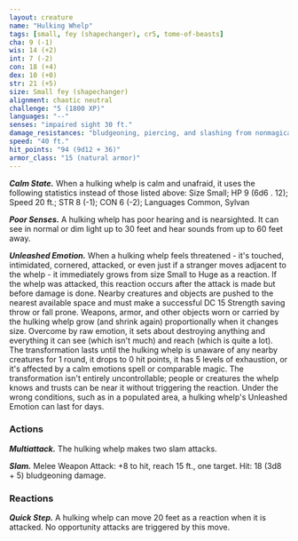 ```yaml
---
layout: creature
name: "Hulking Whelp"
tags: [small, fey (shapechanger), cr5, tome-of-beasts]
cha: 9 (-1)
wis: 14 (+2)
int: 7 (-2)
con: 18 (+4)
dex: 10 (+0)
str: 21 (+5)
size: Small fey (shapechanger)
alignment: chaotic neutral
challenge: "5 (1800 XP)"
languages: "--"
senses: "impaired sight 30 ft."
damage_resistances: "bludgeoning, piercing, and slashing from nonmagical weapons"
speed: "40 ft."
hit_points: "94 (9d12 + 36)"
armor_class: "15 (natural armor)"
---
```


***Calm State.*** When a hulking whelp is calm and unafraid, it uses the following statistics instead of those listed above: Size Small; HP 9 (6d6 . 12); Speed 20 ft.; STR 8 (-1); CON 6 (-2); Languages Common, Sylvan

***Poor Senses.*** A hulking whelp has poor hearing and is nearsighted. It can see in normal or dim light up to 30 feet and hear sounds from up to 60 feet away.

***Unleashed Emotion.*** When a hulking whelp feels threatened - it's touched, intimidated, cornered, attacked, or even just if a stranger moves adjacent to the whelp - it immediately grows from size Small to Huge as a reaction. If the whelp was attacked, this reaction occurs after the attack is made but before damage is done. Nearby creatures and objects are pushed to the nearest available space and must make a successful DC 15 Strength saving throw or fall prone. Weapons, armor, and other objects worn or carried by the hulking whelp grow (and shrink again) proportionally when it changes size. Overcome by raw emotion, it sets about destroying anything and everything it can see (which isn't much) and reach (which is quite a lot). The transformation lasts until the hulking whelp is unaware of any nearby creatures for 1 round, it drops to 0 hit points, it has 5 levels of exhaustion, or it's affected by a calm emotions spell or comparable magic. The transformation isn't entirely uncontrollable; people or creatures the whelp knows and trusts can be near it without triggering the reaction. Under the wrong conditions, such as in a populated area, a hulking whelp's Unleashed Emotion can last for days.

### Actions

***Multiattack.*** The hulking whelp makes two slam attacks.

***Slam.*** Melee Weapon Attack: +8 to hit, reach 15 ft., one target. Hit: 18 (3d8 + 5) bludgeoning damage.

### Reactions

***Quick Step.*** A hulking whelp can move 20 feet as a reaction when it is attacked. No opportunity attacks are triggered by this move.

